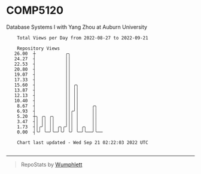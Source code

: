 # COMP5120
Database Systems I with Yang Zhou at Auburn University

```
    Total Views per Day from 2022-08-27 to 2022-09-21

    Repository Views
   26.00  ┼           ╭╮
   24.27  ┤           ││
   22.53  ┤           ││
   20.80  ┤           ││
   19.07  ┤           ││
   17.33  ┤           ││
   15.60  ┤           ││ ╭╮
   13.87  ┤           ││ ││
   12.13  ┤           ││ ││
   10.40  ┤           ││ ││
    8.67  ┤           ││ ││     ╭╮
    6.93  ┤           ││╭╯│     ││
    5.20  ┼╮ ╭╮ ╭╮    │││ │     ││
    3.47  ┤│ ││ ││    │││ │     ││
    1.73  ┤│╭╯│ ││ ╭╮╭╯││ │ ╭╮  ││
    0.00  ┤╰╯ ╰─╯╰─╯╰╯ ╰╯ ╰─╯╰──╯╰──

    Chart last updated - Wed Sep 21 02:22:03 2022 UTC
    
```

---

> RepoStats by [Wumphlett](https://github.com/Wumphlett)
